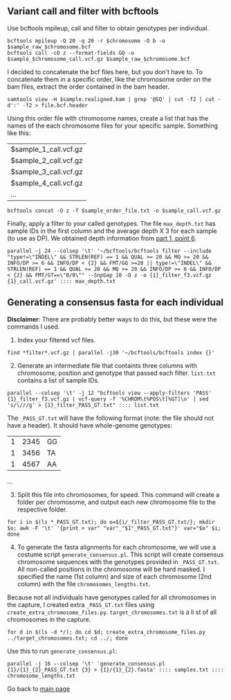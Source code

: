## Variant call and filter with bcftools

Use bcftools mpileup, call and filter to obtain genotypes per individual.

```
bcftools mpileup -Q 20 -q 20 -r $chromosome -O b -o $sample_raw_$chromosome.bcf
bcftools call -cO z --format-fields GQ -o $sample_$chromosome_call.vcf.gz $sample_raw_$chromosome.bcf
```

I decided to concatenate the bcf files here, but you don't have to. To concatenate them in a specific order, like the chromosome order on the bam files, extract the order contained in the bam header.

```
samtools view -H $sample.realigned.bam | grep '@SQ' | cut -f2 | cut -d':' -f2 > file.bcf.header
```

Using this order file with chromosome names, create a list that has the names of the each chromosome
files for your specific sample. Something like this:

| |
|------|
|$sample_1_call.vcf.gz|
|$sample_2_call.vcf.gz|
|$sample_3_call.vcf.gz|
|$sample_4_call.vcf.gz|
|...|

```
bcftools concat -O z -f $sample_order_file.txt -o $sample_call.vcf.gz
```

Finally, apply a filter to your called genotypes. The file `max_depth.txt` has sample IDs in the first column and the average depth X 3 for each sample (to use as DP). We obtained depth information from [part 1, point 6](https://github.com/evochange/hare-phylogenomics/blob/master/1.pseudoreferences_and_mapping/1.pseudoreferences_and_mapping.md#mapping-reads-to-pseudo-reference).

```
parallel -j 24 --colsep '\t' '~/bcftools/bcftools filter --include "type!=\"INDEL\" && STRLEN(REF) == 1 && QUAL >= 20 && MQ >= 20 && INFO/DP >= 6 && INFO/DP < {2} && FMT/GQ >=20 || type!=\"INDEL\" && STRLEN(REF) == 1 && QUAL >= 20 && MQ >= 20 && INFO/DP >= 6 && INFO/DP < {2} && FMT/GT==\"0/0\"" --SnpGap 10 -O z -o {1}_filter_f3.vcf.gz {1}_call.vcf.gz' :::: max_depth.txt
```

## Generating a consensus fasta for each individual

**Disclaimer**: There are probably better ways to do this, but these were the commands I used.

1. Index your filtered vcf files.

```
find *filter*.vcf.gz | parallel -j30 '~/bcftools/bcftools index {}'
```

2. Generate an intermediate file that containts three columns with chromosome, position and genotype that passed each filter. `list.txt` contains a list of sample IDs.

```
parallel --colsep '\t' -j 12 "bcftools view --apply-filters 'PASS' {1}_filter_f3.vcf.gz | vcf-query -f '%CHROM\t%POS\t[%GT]\n' | sed 's/\///g' > {1}_filter_PASS_GT.txt" :::: list.txt
```

The `_PASS_GT.txt` will have the following format (note: the file should not have a header). It should have whole-genome genotypes:

| | | |
| - | - | - |
| 1 | 2345 | GG |
| 1 | 3456 | TA |
| 1 | 4567 | AA |
... 

3. Split this file into chromosomes, for speed. This command will create a folder per chromosome, and output each new chromosome file to the respective folder.

```
for i in $(ls *_PASS_GT.txt); do o=${i/_filter_PASS_GT.txt/}; mkdir $o; awk -F '\t' '{print > var" "var"_"$1"_PASS_GT.txt"}' var="$o" $i; done
```

4. To generate the fasta alignments for each chromosome, we will use a costume script `generate_consensus.pl`. This script will create consensus chromosome sequences with the genotypes provided in `_PASS_GT.txt`. All non-called positions in the chromosome will be hard masked. I specified the name (1st column) and size of each chromosome (2nd column) with the file `chromosomes_lengths.txt`. 

Because not all individuals have genotypes called for all chromosomes in the capture, I created extra `_PASS_GT.txt` files using `create_extra_chromosome_files.py`. `target_chromosomes.txt` is a li st of all chromosomes in the capture.

```
for d in $(ls -d */); do cd $d; create_extra_chromosome_files.py ../target_chromosomes.txt; cd ../; done
```

Use this to run `generate_consensus.pl`:

```
parallel -j 16 --colsep '\t' 'generate_consensus.pl {1}/{1}_{2}_PASS_GT.txt {3} > {1}/{1}_{2}.fasta' :::: samples.txt :::: chromosome_lengths.txt
```


Go back to [main page](https://github.com/evochange/hare-phylogenomics#hare-phylogenomics)

